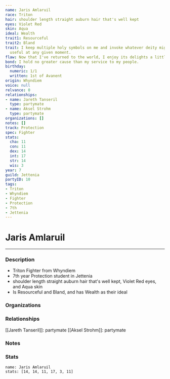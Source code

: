 ```yaml
---
name: Jaris Amlaruil
race: Triton
hair: shoulder length straight auburn hair that's well kept
eyes: Violet Red
skin: Aqua
ideal: Wealth
trait1: Resourceful
trait2: Bland
trait: I keep multiple holy symbols on me and invoke whatever deity might come in
  useful at any given moment.
flaw: Now that I've returned to the world, I enjoy its delights a little too much.
bond: I hold no greater cause than my service to my people.
birthday:
  numeric: 1/1
  written: 1st of Avanent
origin: Whyndiem
voice: null
relvance: 0
relationships:
- name: Jareth Tanseril
  type: partymate
- name: Aksel Strohm
  type: partymate
organizations: []
notes: []
track: Protection
spec: Fighter
stats:
  cha: 11
  con: 11
  dex: 14
  int: 17
  str: 14
  wis: 3
year: 7
guild: Jettenia
partyID: 10
tags:
- Triton
- Whyndiem
- Fighter
- Protection
- 7th
- Jettenia
---
```

# Jaris Amlaruil
---
### Description
- Triton Fighter from Whyndiem
- 7th year Protection student in Jettenia
- shoulder length straight auburn hair that's well kept, Violet Red eyes, and Aqua skin
- Is Resourceful and Bland, and has Wealth as their ideal

### Organizations

### Relationships
[[Jareth Tanseril]]: partymate
[[Aksel Strohm]]: partymate

### Notes

### Stats
```statblock
name: Jaris Amlaruil
stats: [14, 14, 11, 17, 3, 11]
```